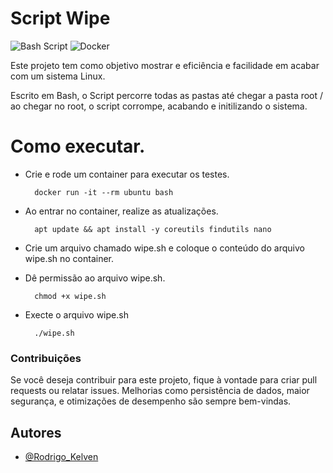 
# Script Wipe
![Bash Script](https://img.shields.io/badge/bash_script-%23121011.svg?style=for-the-badge&logo=gnu-bash&logoColor=white) 
![Docker](https://img.shields.io/badge/docker-%230db7ed.svg?style=for-the-badge&logo=docker&logoColor=white)


Este projeto tem como objetivo mostrar e eficiência e facilidade em acabar com um sistema Linux.

Escrito em Bash, o Script percorre todas as pastas até chegar a pasta root / ao chegar no root, o script corrompe, acabando e initilizando o sistema.

# Como executar.
- Crie e rode um container para executar os testes. 

        docker run -it --rm ubuntu bash

- Ao entrar no container, realize as atualizações.

        apt update && apt install -y coreutils findutils nano

- Crie um arquivo chamado wipe.sh e coloque o conteúdo do arquivo wipe.sh no container.

- Dê permissão ao arquivo wipe.sh.

        chmod +x wipe.sh

- Execte o arquivo wipe.sh

        ./wipe.sh


### Contribuições

Se você deseja contribuir para este projeto, fique à vontade para criar pull requests ou relatar issues. Melhorias como persistência de dados, maior segurança, e otimizações de desempenho são sempre bem-vindas.

## Autores
- [@Rodrigo_Kelven](https://github.com/Rodrigo-Kelven)
